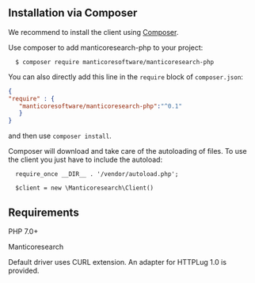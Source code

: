 
## Installation via Composer
We recommend to install the client using [Composer](http://getcomposer.org).

Use composer to add manticoresearch-php to your project:

```
  $ composer require manticoresoftware/manticoresearch-php
```


You can also directly add this line in the `require` block of `composer.json`:

```json
{
"require" : {
   "manticoresoftware/manticoresearch-php":"^0.1"
   }
}

```

and then use `composer install`.

Composer will download and take care of the autoloading of files.
To use the client you just have to include the autoload:


```
  require_once __DIR__ . '/vendor/autoload.php';

  $client = new \Manticoresearch\Client()
```

## Requirements


PHP 7.0+

Manticoresearch

Default driver uses CURL extension. An adapter for HTTPLug 1.0 is provided. 

